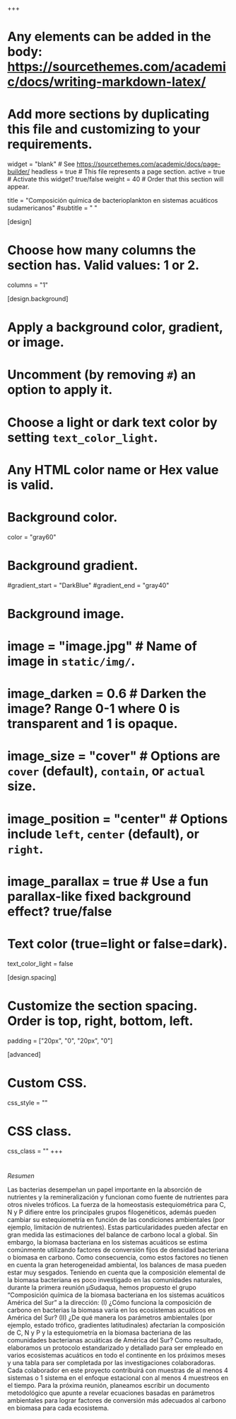 +++
# Any elements can be added in the body: https://sourcethemes.com/academic/docs/writing-markdown-latex/
# Add more sections by duplicating this file and customizing to your requirements.

widget = "blank"  # See https://sourcethemes.com/academic/docs/page-builder/
headless = true  # This file represents a page section.
active = true  # Activate this widget? true/false
weight = 40 # Order that this section will appear.


title = "Composición química de bacterioplankton en sistemas acuáticos sudamericanos"
#subtitle = " "

[design]
  # Choose how many columns the section has. Valid values: 1 or 2.
  columns = "1"

[design.background]
  # Apply a background color, gradient, or image.
  #   Uncomment (by removing `#`) an option to apply it.
  #   Choose a light or dark text color by setting `text_color_light`.
  #   Any HTML color name or Hex value is valid.

  # Background color.
   color = "gray60"
  
  # Background gradient.
  #gradient_start = "DarkBlue"
  #gradient_end = "gray40"
  
  # Background image.
  # image = "image.jpg"  # Name of image in `static/img/`.
  # image_darken = 0.6  # Darken the image? Range 0-1 where 0 is transparent and 1 is opaque.
  # image_size = "cover"  #  Options are `cover` (default), `contain`, or `actual` size.
  # image_position = "center"  # Options include `left`, `center` (default), or `right`.
  # image_parallax = true  # Use a fun parallax-like fixed background effect? true/false
  
  # Text color (true=light or false=dark).
  text_color_light = false

[design.spacing]
  # Customize the section spacing. Order is top, right, bottom, left.
  padding = ["20px", "0", "20px", "0"]

[advanced]
 # Custom CSS. 
 css_style = ""
 
 # CSS class.
 css_class = ""
+++
#

*Resumen*

Las bacterias desempeñan un papel importante en la absorción de nutrientes y la remineralización y funcionan como fuente de nutrientes para otros niveles tróficos. La fuerza de la homeostasis estequiométrica para C, N y P difiere entre los principales grupos filogenéticos, además pueden cambiar su estequiometría en función de las condiciones ambientales (por ejemplo, limitación de nutrientes). Estas particularidades pueden afectar en gran medida las estimaciones del balance de carbono local a global. Sin embargo, la biomasa bacteriana en los sistemas acuáticos se estima comúnmente utilizando factores de conversión fijos de densidad bacteriana o biomasa en carbono. Como consecuencia, como estos factores no tienen en cuenta la gran heterogeneidad ambiental, los balances de masa pueden estar muy sesgados. Teniendo en cuenta que la composición elemental de la biomasa bacteriana es poco investigado en las comunidades naturales, durante la primera reunión μSudaqua, hemos propuesto el grupo “Composición química de la biomasa bacteriana en los sistemas acuáticos América del Sur” a la dirección: (I) ¿Cómo funciona la composición de carbono en bacterias la biomasa varía en los ecosistemas acuáticos en América del Sur? (II) ¿De qué manera los parámetros ambientales (por ejemplo, estado trófico, gradientes latitudinales) afectarían la composición de C, N y P y la estequiometría en la biomasa bacteriana de las comunidades bacterianas acuáticas de América del Sur? Como resultado, elaboramos un protocolo estandarizado y detallado para ser empleado en varios ecosistemas acuáticos en todo el continente en los próximos meses y una tabla para ser completada por las investigaciones colaboradoras. Cada colaborador en este proyecto contribuirá con muestras de al menos 4 sistemas o 1 sistema en el enfoque estacional con al menos 4 muestreos en el tiempo. Para la próxima reunión, planeamos escribir un documento metodológico que apunte a revelar ecuaciones basadas en parámetros ambientales para lograr factores de conversión más adecuados al carbono en biomasa para cada ecosistema.